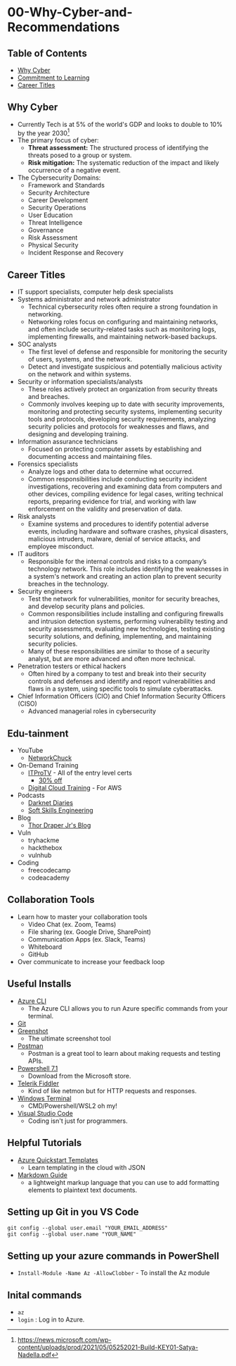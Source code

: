 # 00-Why-Cyber-and-Recommendations

## Table of Contents

* [Why Cyber](#why-cyber)
* [Commitment to Learning](#commitment-to-learning)
* [Career Titles](#career-titles)

## Why Cyber

* Currently Tech is at 5% of the world's GDP and looks to double to 10% by the year 2030[^1]
* The primary focus of cyber:
  * **Threat assessment:** The structured process of identifying the threats posed to a group or system.
  * **Risk mitigation:** The systematic reduction of the impact and likely occurrence of a negative event.
* The Cybersecurity Domains:
  * Framework and Standards
  * Security Architecture
  * Career Development
  * Security Operations
  * User Education
  * Threat Intelligence
  * Governance
  * Risk Assessment
  * Physical Security
  * Incident Response and Recovery

[^1]: https://news.microsoft.com/wp-content/uploads/prod/2021/05/05252021-Build-KEY01-Satya-Nadella.pdf

## Career Titles

* IT support specialists, computer help desk specialists
* Systems administrator and network administrator
  * Technical cybersecurity roles often require a strong foundation in networking.
  * Networking roles focus on configuring and maintaining networks, and often include security-related tasks such as monitoring logs, implementing firewalls, and maintaining network-based backups.
* SOC analysts
  * The first level of defense and responsible for monitoring the security of users, systems, and the network.
  * Detect and investigate suspicious and potentially malicious activity on the network and within systems.
* Security or information specialists/analysts
  * These roles actively protect an organization from security threats and breaches.
  * Commonly involves keeping up to date with security improvements, monitoring and protecting security systems, implementing security tools and protocols, developing security requirements, analyzing security policies and protocols for weaknesses and flaws, and designing and developing training.
* Information assurance technicians
  * Focused on protecting computer assets by establishing and documenting access and maintaining files.
* Forensics specialists
  * Analyze logs and other data to determine what occurred.
  * Common responsibilities include conducting security incident investigations, recovering and examining data from computers and other devices, compiling evidence for legal cases, writing technical reports, preparing evidence for trial, and working with law enforcement on the validity and preservation of data.
* Risk analysts
  * Examine systems and procedures to identify potential adverse events, including hardware and software crashes, physical disasters, malicious intruders, malware, denial of service attacks, and employee misconduct.
* IT auditors
  * Responsible for the internal controls and risks to a company’s technology network. This role includes identifying the weaknesses in a system's network and creating an action plan to prevent security breaches in the technology.
* Security engineers
  * Test the network for vulnerabilities, monitor for security breaches, and develop security plans and policies.
  * Common responsibilities include installing and configuring firewalls and intrusion detection systems, performing vulnerability testing and security assessments, evaluating new technologies, testing existing security solutions, and defining, implementing, and maintaining security policies.
  * Many of these responsibilities are similar to those of a security analyst, but are more advanced and often more technical.
* Penetration testers or ethical hackers
  * Often hired by a company to test and break into their security controls and defenses and identify and report vulnerabilities and flaws in a system, using specific tools to simulate cyberattacks.
* Chief Information Officers (CIO) and Chief Information Security Officers (CISO)
  * Advanced managerial roles in cybersecurity

## Edu-tainment

* YouTube
  * [NetworkChuck](https://www.youtube.com/channel/UC9x0AN7BWHpCDHSm9NiJFJQ)
* On-Demand Training
  * [ITProTV](https://www.itpro.tv/) - All of the entry level certs
    * [30% off](http://ssqt.co/m5fB7Eg)
  * [Digital Cloud Training](https://digitalcloud.training/) - For AWS
* Podcasts
  * [Darknet Diaries](https://darknetdiaries.com/)
  * [Soft Skills Engineering](https://softskills.audio/)
* Blog
  * [Thor Draper Jr's Blog](www.thor-draperjr.github.io)
* Vuln
  * tryhackme
  * hackthebox
  * vulnhub
* Coding
  * freecodecamp
  * codeacademy

## Collaboration Tools

* Learn how to master your collaboration tools
  * Video Chat (ex. Zoom, Teams)
  * File sharing (ex. Google Drive, SharePoint)
  * Communication Apps (ex. Slack, Teams)
  * Whiteboard
  * GitHub
* Over communicate to increase your feedback loop

## Useful Installs

* [Azure CLI](https://docs.microsoft.com/en-us/cli/azure/install-azure-cli)
  * The Azure CLI allows you to run Azure specific commands from your terminal.
* [Git](https://gitforwindows.org/)
* [Greenshot](https://getgreenshot.org/)
  * The ultimate screenshot tool
* [Postman](https://www.postman.com/downloads/)
  * Postman is a great tool to learn about making requests and testing APIs.
* [Powershell 7.1](https://www.microsoft.com/en-us/p/powershell/9mz1snwt0n5d?activetab=pivot:overviewtab)
  * Download from the Microsoft store.
* [Telerik Fiddler](https://www.telerik.com/download/fiddler)
  * Kind of like netmon but for HTTP requests and responses.
* [Windows Terminal](https://www.microsoft.com/en-us/p/windows-terminal/9n0dx20hk701?activetab=pivot:overviewtab)
  * CMD/Powershell/WSL2 oh my!
* [Visual Studio Code](https://code.visualstudio.com/download)
  * Coding isn't just for programmers.

## Helpful Tutorials

* [Azure Quickstart Templates](https://azure.microsoft.com/en-us/resources/templates/)
  * Learn templating in the cloud with JSON
* [Markdown Guide](https://www.markdownguide.org/)
  * a lightweight markup language that you can use to add formatting elements to plaintext text documents.

## Setting up Git in you VS Code

```git
git config --global user.email "YOUR_EMAIL_ADDRESS"
git config --global user.name "YOUR_NAME"
```

## Setting up your azure commands in PowerShell

* `Install-Module -Name Az -AllowClobber` - To install the Az module

## Inital commands

* `az`
* `login` : Log in to Azure.

